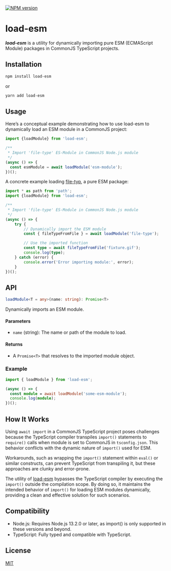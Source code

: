 [![NPM version](https://img.shields.io/npm/v/load-esm.svg)](https://npmjs.org/package/load-esm)

# load-esm

***load-esm*** is a utility for dynamically importing pure ESM (ECMAScript Module) packages in CommonJS TypeScript projects.

## Installation
```bash
npm install load-esm
```

or

```bash
yarn add load-esm
```

## Usage

Here’s a conceptual example demonstrating how to use load-esm to dynamically load an ESM module in a CommonJS project:

```ts
import {loadModule} from 'load-esm';

/**
 * Import 'file-type' ES-Module in CommonJS Node.js module
 */
(async () => {
  const esmModule = await loadModule('esm-module');
})();
```

A concrete example loading [file-typ](https://github.com/sindresorhus/file-type), a pure ESM package:

```ts
import * as path from 'path';
import {loadModule} from 'load-esm';

/**
 * Import 'file-type' ES-Module in CommonJS Node.js module
 */
(async () => {
    try {
        // Dynamically import the ESM module
        const { fileTypeFromFile } = await loadModule('file-type');

        // Use the imported function
        const type = await fileTypeFromFile('fixture.gif');
        console.log(type);
    } catch (error) {
        console.error('Error importing module:', error);
    }
})();
```

## API

```ts
loadModule<T = any>(name: string): Promise<T>
```
Dynamically imports an ESM module.

#### Parameters
- `name` (string): The name or path of the module to load.

#### Returns
- A `Promise<T>` that resolves to the imported module object.
  
### Example
```ts
import { loadModule } from 'load-esm';

(async () => {
  const module = await loadModule('some-esm-module');
  console.log(module);
})();
```

## How It Works
Using `await import` in a CommonJS TypeScript project poses challenges because the TypeScript compiler transpiles `import()` statements to `require()` calls when module is set to CommonJS in `tsconfig.json`.
This behavior conflicts with the dynamic nature of `import()` used for ESM.

Workarounds, such as wrapping the `import()` statement within `eval()` or similar constructs, can prevent TypeScript from transpiling it, but these approaches are clunky and error-prone.

The utility of [load-esm](https://github.com/Borewit/load-esm) bypasses the TypeScript compiler by executing the `import()` outside the compilation scope. 
By doing so, it maintains the intended behavior of `import()` for loading ESM modules dynamically, 
providing a clean and effective solution for such scenarios.

## Compatibility
- Node.js: Requires Node.js 13.2.0 or later, as import() is only supported in these versions and beyond.
- TypeScript: Fully typed and compatible with TypeScript.

## License
[MIT](./LICENSE)

